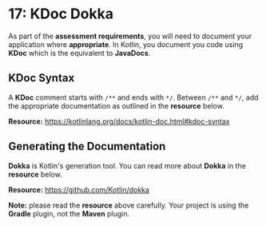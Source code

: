 # **17: KDoc Dokka**

As part of the **assessment requirements**, you will need to document your application where **appropriate**. In Kotlin, you document you code using **KDoc** which is the equivalent to **JavaDocs**. 

## KDoc Syntax

A **KDoc** comment starts with `/**` and ends with `*/`. Between `/**` and `*/`, add the appropriate documentation as outlined in the **resource** below.

**Resource:** https://kotlinlang.org/docs/kotlin-doc.html#kdoc-syntax

## Generating the Documentation

**Dokka** is Kotlin's generation tool. You can read more about **Dokka** in the **resource** below.

**Resource:** https://github.com/Kotlin/dokka

**Note:** please read the **resource** above carefully. Your project is using the **Gradle** plugin, not the **Maven** plugin.
